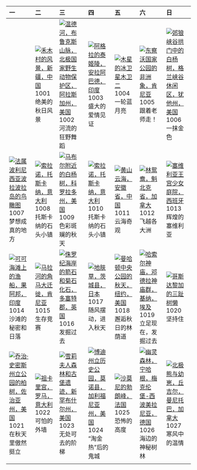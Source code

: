 | 一                                                                                                                                                                                                 | 二                                                                                                                                                                                           | 三                                                                                                                                                                                                              | 四                                                                                                                                                                                                       | 五                                                                                                                                                                                                    | 六                                                                                                                                                                                               | 日                                                                                                                                                                                              |
|:--------------------------------------------------------------------------------------------------------------------------------------------------------------------------------------------------|:--------------------------------------------------------------------------------------------------------------------------------------------------------------------------------------------|:---------------------------------------------------------------------------------------------------------------------------------------------------------------------------------------------------------------|:--------------------------------------------------------------------------------------------------------------------------------------------------------------------------------------------------------|:-----------------------------------------------------------------------------------------------------------------------------------------------------------------------------------------------------|:------------------------------------------------------------------------------------------------------------------------------------------------------------------------------------------------|:-----------------------------------------------------------------------------------------------------------------------------------------------------------------------------------------------|
|                                                                                                                                                                                                   | [![](https://www.bing.com/th?id=OHR.NationalDay2024_ZH-CN7026189162_320x240.jpg '禾木村的风景，新疆，中国')](https://www.bing.com/th?id=OHR.NationalDay2024_ZH-CN7026189162_UHD.jpg)<br>1001<br>绝美的秋日风景 | [![](https://www.bing.com/th?id=OHR.WindRiverAlaska_ZH-CN7317039321_320x240.jpg '温德河，布鲁克斯山脉，北极国家野生动物保护区，阿拉斯加州，美国')](https://www.bing.com/th?id=OHR.WindRiverAlaska_ZH-CN7317039321_UHD.jpg)<br>1002<br>河流的狂野舞蹈 | [![](https://www.bing.com/th?id=OHR.TajMahalReflection_ZH-CN7498774173_320x240.jpg '阿格拉的泰姬陵，安拉阿巴德，印度')](https://www.bing.com/th?id=OHR.TajMahalReflection_ZH-CN7498774173_UHD.jpg)<br>1003<br>盛大的爱情见证   | [![](https://www.bing.com/th?id=OHR.EuropaMoon_ZH-CN0149249980_320x240.jpg '木星的冰卫星木卫二')](https://www.bing.com/th?id=OHR.EuropaMoon_ZH-CN0149249980_UHD.jpg)<br>1004<br>一轮蓝月亮                         | [![](https://www.bing.com/th?id=OHR.ElephantTeacher_ZH-CN0543308499_320x240.jpg '东察沃国家公园的非洲象，肯尼亚')](https://www.bing.com/th?id=OHR.ElephantTeacher_ZH-CN0543308499_UHD.jpg)<br>1005<br>跟着老师走！   | [![](https://www.bing.com/th?id=OHR.CoyoteGulch_ZH-CN2869463336_320x240.jpg '郊狼峡谷拱门中的白杨树，格兰峡谷休闲区，犹他州，美国')](https://www.bing.com/th?id=OHR.CoyoteGulch_ZH-CN2869463336_UHD.jpg)<br>1006<br>一抹金色 |
| [![](https://www.bing.com/th?id=OHR.BoraPapeete_ZH-CN1991283465_320x240.jpg '法属波利尼西亚波拉波拉岛的鸟瞰图')](https://www.bing.com/th?id=OHR.BoraPapeete_ZH-CN1991283465_UHD.jpg)<br>1007<br>梦想成真的地方           | [![](https://www.bing.com/th?id=OHR.SoranoItaly_ZH-CN1190725201_320x240.jpg '索拉诺，托斯卡纳，意大利')](https://www.bing.com/th?id=OHR.SoranoItaly_ZH-CN1190725201_UHD.jpg)<br>1008<br>托斯卡纳的石头小镇       | [![](https://www.bing.com/th?id=OHR.AspensColorado_ZH-CN0132780533_320x240.jpg '马布尔附近的白杨树，科罗拉多州，美国')](https://www.bing.com/th?id=OHR.AspensColorado_ZH-CN0132780533_UHD.jpg)<br>1009<br>色彩斑斓的秋天                | [![](https://www.bing.com/th?id=OHR.SoranoItaly_ZH-CN5842160079_320x240.jpg '索拉诺，托斯卡纳，意大利')](https://www.bing.com/th?id=OHR.SoranoItaly_ZH-CN5842160079_UHD.jpg)<br>1010<br>托斯卡纳的石头小镇                   | [![](https://www.bing.com/th?id=OHR.Chongyang2024_ZH-CN4180097837_320x240.jpg '黄山云海，安徽省，中国')](https://www.bing.com/th?id=OHR.Chongyang2024_ZH-CN4180097837_UHD.jpg)<br>1011<br>云海奇观                  | [![](https://www.bing.com/th?id=OHR.QuebecDuck_ZH-CN0588954873_320x240.jpg '林鸳鸯，魁北克省，加拿大')](https://www.bing.com/th?id=OHR.QuebecDuck_ZH-CN0588954873_UHD.jpg)<br>1012<br>飞越各大洲                 | [![](https://www.bing.com/th?id=OHR.AlcazarSeville_ZH-CN5581795099_320x240.jpg '塞维利亚王宫少女庭院，西班牙')](https://www.bing.com/th?id=OHR.AlcazarSeville_ZH-CN5581795099_UHD.jpg)<br>1013<br>辉煌的塞维利亚    |
| [![](https://www.bing.com/th?id=OHR.CocoBeach_ZH-CN7503553722_320x240.jpg '可可海滩上的渔船，果阿邦，印度')](https://www.bing.com/th?id=OHR.CocoBeach_ZH-CN7503553722_UHD.jpg)<br>1014<br>沙滩的秘密和日落               | [![](https://www.bing.com/th?id=OHR.MaraMigration_ZH-CN8215566853_320x240.jpg '马拉河的角马大迁徙，肯尼亚')](https://www.bing.com/th?id=OHR.MaraMigration_ZH-CN8215566853_UHD.jpg)<br>1015<br>生存竞赛       | [![](https://www.bing.com/th?id=OHR.FossilsDorset_ZH-CN8722623801_320x240.jpg '侏罗纪海岸的箭石和菊石化石，多塞特郡，英国')](https://www.bing.com/th?id=OHR.FossilsDorset_ZH-CN8722623801_UHD.jpg)<br>1016<br>发掘过去                  | [![](https://www.bing.com/th?id=OHR.KochiaJapan_ZH-CN9896157139_320x240.jpg '地肤草，茨城县，日本')](https://www.bing.com/th?id=OHR.KochiaJapan_ZH-CN9896157139_UHD.jpg)<br>1017<br>随风摆动，进入秋天                     | [![](https://www.bing.com/th?id=OHR.CentralParkAutumn_ZH-CN2757358246_320x240.jpg '曼哈顿中央公园的秋天，纽约，美国')](https://www.bing.com/th?id=OHR.CentralParkAutumn_ZH-CN2757358246_UHD.jpg)<br>1018<br>邂逅秋日的林荫道 | [![](https://www.bing.com/th?id=OHR.DenderaTemple_ZH-CN3097745887_320x240.jpg '哈索尔神庙，邓德拉神庙群，基纳，埃及')](https://www.bing.com/th?id=OHR.DenderaTemple_ZH-CN3097745887_UHD.jpg)<br>1019<br>立足现在，发掘过去 | [![](https://www.bing.com/th?id=OHR.SmilingSloth_ZH-CN4646662964_320x240.jpg '哥斯达黎加的三趾树懒')](https://www.bing.com/th?id=OHR.SmilingSloth_ZH-CN4646662964_UHD.jpg)<br>1020<br>坚持住                |
| [![](https://www.bing.com/th?id=OHR.AutumnCypress_ZH-CN5099875619_320x240.jpg '乔治·史密斯州立公园的柏树，佐治亚州，美国')](https://www.bing.com/th?id=OHR.AutumnCypress_ZH-CN5099875619_UHD.jpg)<br>1021<br>在秋天里傲然挺立 | [![](https://www.bing.com/th?id=OHR.MonsterDoor_ZH-CN6613337019_320x240.jpg '祖卡里宫，罗马，意大利')](https://www.bing.com/th?id=OHR.MonsterDoor_ZH-CN6613337019_UHD.jpg)<br>1022<br>可怕的外墙            | [![](https://www.bing.com/th?id=OHR.MadameSherriCastle_ZH-CN8101580548_320x240.jpg '雪莉夫人森林和古堡遗迹，新罕布什尔州，美国')](https://www.bing.com/th?id=OHR.MadameSherriCastle_ZH-CN8101580548_UHD.jpg)<br>1023<br>无处可去的阶梯     | [![](https://www.bing.com/th?id=OHR.BodieCalifornia_ZH-CN8941360519_320x240.jpg '博迪州立历史公园，莫诺县，加利福尼亚州，美国')](https://www.bing.com/th?id=OHR.BodieCalifornia_ZH-CN8941360519_UHD.jpg)<br>1024<br>“淘金热”后的鬼城 | [![](https://www.bing.com/th?id=OHR.MontBlancMassif_ZH-CN9172264924_320x240.jpg '沙莫尼的勃朗峰，法国')](https://www.bing.com/th?id=OHR.MontBlancMassif_ZH-CN9172264924_UHD.jpg)<br>1025<br>恐怖的高度              | [![](https://www.bing.com/th?id=OHR.GhostForest_ZH-CN9648216213_320x240.jpg '幽灵森林，宁哈根，梅克伦堡-西波美拉尼亚，德国')](https://www.bing.com/th?id=OHR.GhostForest_ZH-CN9648216213_UHD.jpg)<br>1026<br>海边的神秘树林  | [![](https://www.bing.com/th?id=OHR.PolarBearHug_ZH-CN0696077546_320x240.jpg '北极熊与幼崽，丘吉尔，曼尼托巴，加拿大')](https://www.bing.com/th?id=OHR.PolarBearHug_ZH-CN0696077546_UHD.jpg)<br>1027<br>寒风中的温情    |
|                                                                                                                                                                                                   |                                                                                                                                                                                             |                                                                                                                                                                                                                |                                                                                                                                                                                                         |                                                                                                                                                                                                      |                                                                                                                                                                                                 |                                                                                                                                                                                                |